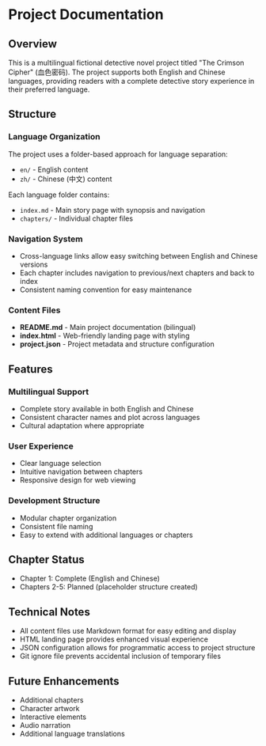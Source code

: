 # Project Documentation

## Overview

This is a multilingual fictional detective novel project titled "The Crimson Cipher" (血色密码). The project supports both English and Chinese languages, providing readers with a complete detective story experience in their preferred language.

## Structure

### Language Organization

The project uses a folder-based approach for language separation:

- `en/` - English content
- `zh/` - Chinese (中文) content

Each language folder contains:
- `index.md` - Main story page with synopsis and navigation
- `chapters/` - Individual chapter files

### Navigation System

- Cross-language links allow easy switching between English and Chinese versions
- Each chapter includes navigation to previous/next chapters and back to index
- Consistent naming convention for easy maintenance

### Content Files

- **README.md** - Main project documentation (bilingual)
- **index.html** - Web-friendly landing page with styling
- **project.json** - Project metadata and structure configuration

## Features

### Multilingual Support
- Complete story available in both English and Chinese
- Consistent character names and plot across languages
- Cultural adaptation where appropriate

### User Experience
- Clear language selection
- Intuitive navigation between chapters
- Responsive design for web viewing

### Development Structure
- Modular chapter organization
- Consistent file naming
- Easy to extend with additional languages or chapters

## Chapter Status

- Chapter 1: Complete (English and Chinese)
- Chapters 2-5: Planned (placeholder structure created)

## Technical Notes

- All content files use Markdown format for easy editing and display
- HTML landing page provides enhanced visual experience
- JSON configuration allows for programmatic access to project structure
- Git ignore file prevents accidental inclusion of temporary files

## Future Enhancements

- Additional chapters
- Character artwork
- Interactive elements
- Audio narration
- Additional language translations